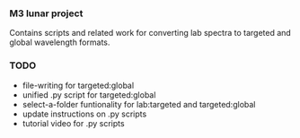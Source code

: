 ### M3 lunar project
Contains scripts and related work for converting lab spectra to targeted and global wavelength formats.

### TODO
- file-writing for targeted:global
- unified .py script for targeted:global
- select-a-folder funtionality for lab:targeted and targeted:global
- update instructions on .py scripts
- tutorial video for .py scripts
